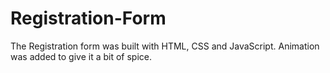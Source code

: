 # Registration-Form
The Registration form was built with HTML, CSS and JavaScript. Animation was added to give it a bit of spice.
